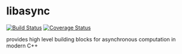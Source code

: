 # libasync

[![Build Status](https://travis-ci.org/wjp-release/libasync.svg?branch=master)](https://travis-ci.org/wjp-release/libasync)
[![Coverage Status](https://coveralls.io/repos/github/wjp-release/libasync/badge.svg?branch=master)](https://coveralls.io/github/wjp-release/libasync?branch=master)

provides high level building blocks for asynchronous computation in modern C++
